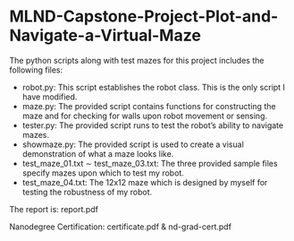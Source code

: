 # MLND-Capstone-Project-Plot-and-Navigate-a-Virtual-Maze

The python scripts along with test mazes for this project includes the following files:

* robot.py: This script establishes the robot class. This is the only script I have modified.
* maze.py: The provided script contains functions for constructing the maze and for checking for walls upon robot movement or sensing.
* tester.py: The provided script runs to test the robot’s ability to navigate mazes.
* showmaze.py: The provided script is used to create a visual demonstration of what a maze looks like.
* test_maze_01.txt ∼ test_maze_03.txt: The three provided sample files specify mazes upon which to test my robot.
* test_maze_04.txt: The 12x12 maze which is designed by myself for testing the robustness of my robot.

The report is: report.pdf

Nanodegree Certification: certificate.pdf & nd-grad-cert.pdf
